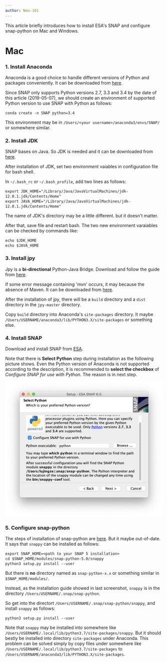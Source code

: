 ```yaml
---
author: Neo-101
---
```


This article briefly introduces how to install ESA's SNAP and configure snap-python on Mac and Windows.

# Mac

### 1. Install Anaconda

Anaconda is a good choice to handle different versions of Python and packages conveniently. It can be downloaded from [here](https://www.anaconda.com/distribution/).

Since SNAP only supports Python versions 2.7, 3.3 and 3.4 by the date of this article (2019-05-07), we should create an environment of supported Python version to use SNAP with Python as follows:

```
conda create -n SNAP python=3.4
```

This environment may be in `/Users/<your username>/anaconda3/envs/SNAP/` or somewhere similar.

### 2. Install JDK

SNAP bases on Java. So JDK is needed and it can be downloaded from [here](https://www.oracle.com/technetwork/java/javase/downloads/index.html).

After installation of JDK, set two environment vaiables in configuration file for bash shell. 

In `~/.bash_rc` or `~/.bash_profile`, add two lines as follows:

```
export JDK_HOME="/Library/Java/JavaVirtualMachines/jdk-12.0.1.jdk/Contents/Home"
export JAVA_HOME="/Library/Java/JavaVirtualMachines/jdk-12.0.1.jdk/Contents/Home"
```

The name of JDK's directory may be a little different. but it doesn't matter.

After that, save file and restart bash. The two new environment varaiables can be checked by commands like:

```
echo $JDK_HOME
echo $JAVA_HOME
```

### 3. Install jpy

Jpy is a **bi-directional** Python-Java Bridge. Download and follow the guide from [here](https://github.com/bcdev/jpy).

If some error message containing 'mvn' occurs, it may because the absence of Maven. It can be downloaded from [here](https://maven.apache.org/). 

After the installation of jpy, there will be a `build` directory and a `dist` directory in the `jpy-master` directory. 

Copy `build` directory into Anaconda's `site-packages` directory. It maybe `/Users/USERNAME/anaconda3/lib/PYTHON3.X/site-packages` or something else. 
### 4. Install SNAP

Download and install SNAP from [ESA](http://step.esa.int/main/download/).

Note that there is **Select Python** step during installation as the following picture shows. Even the Python version of Anaconda is not supported according to the description, it is recommended to **select the checkbox** of *Configure SNAP for use with Python*. The reason is in next step.

![My helpful screenshot](/assets/images/snap_installation_select_python.png)

### 5. Configure snap-python

The steps of installation of snap-python are [here](https://github.com/senbox-org/snap-engine/tree/master/snap-python/src/main/resources). But it maybe out-of-date. It says that `snappy` can be installed as follows:
```
export SNAP_HOME=<path to your SNAP 5 installation>
cd $SNAP_HOME/modules/snap-python-5.0/snappy
python3 setup.py install --user
```
But there is **no** directory named as `snap-python-x.x` or something similar in `$SNAP_HOME/modules/`. 

Instead, as the installation guide showed in last screenshot, `snappy` is in the directory `/Users/USERNAME/.snap/snap-python`.

So get into the directort `/Users/USERNAME/.snap/snap-python/snappy`, and install `snappy` as follows:

```
python3 setup.py install --user
```

Note that `snappy` may be installed into somewhere like `/Users/USERNAME/.local/lib/python3.7/site-packages/snappy`. But it should bestly be installed into directory `site-packages` under Anaconda. This problem can be solved simply by copy files under somewhere like `/Users/USERNAME/.local/lib/python3.7/site-packages` to `/Users/USERNAME/anaconda3/lib/PYTHON3.X/site-packages`.


